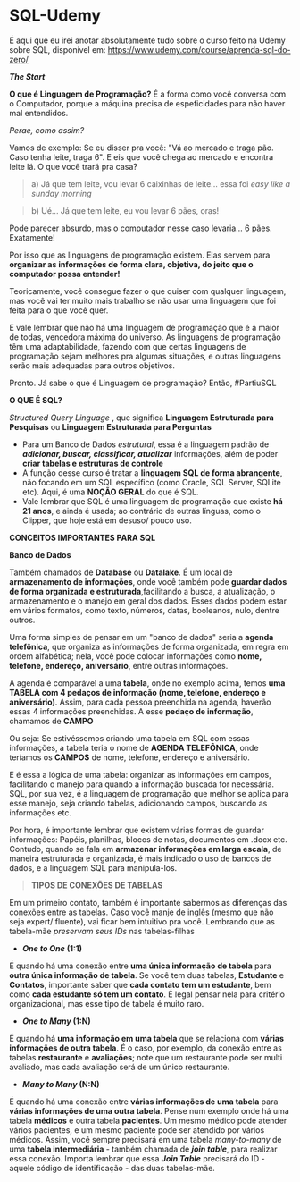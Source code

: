 # SQL-Udemy

É aqui que eu irei anotar absolutamente tudo sobre o curso feito na Udemy sobre SQL, disponível em: https://www.udemy.com/course/aprenda-sql-do-zero/

_**The Start**_

**O que é Linguagem de Programação?**
É a forma como você conversa com o Computador, porque a máquina precisa de espeficidades para não haver mal entendidos.

_Perae, como assim?_

Vamos de exemplo: Se eu disser pra você: "Vá ao mercado e traga pão. Caso tenha leite, traga 6". E eis que você chega ao mercado e encontra leite lá. O que você trará pra casa?

> a) Já que tem leite, vou levar 6 caixinhas de leite... essa foi _easy like a sunday morning_

> b) Ué... Já que tem leite, eu vou levar 6 pães, oras!

Pode parecer absurdo, mas o computador nesse caso levaria... 6 pães. Exatamente!

Por isso que as linguagens de programação existem. Elas servem para **organizar as informações de forma clara, objetiva, do jeito que o computador possa entender!**

Teoricamente, você consegue fazer o que quiser com qualquer linguagem, mas você vai ter muito mais trabalho se não usar uma linguagem que foi feita para o que você quer.

E vale lembrar que não há uma linguagem de programação que é a maior de todas, vencedora máxima do universo. As linguagens de programação têm uma adaptabilidade, fazendo com que certas linguagens de programação sejam melhores pra algumas situações, e outras linguagens serão mais adequadas para outros objetivos.

Pronto. Já sabe o que é Linguagem de programação? Então, #PartiuSQL

**O QUE É SQL?**

_Structured Query Linguage_ , que significa **Linguagem Estruturada para Pesquisas** ou **Linguagem Estruturada para Perguntas**
- Para um Banco de Dados _estrutural_, essa é a linguagem padrão de **_adicionar, buscar, classificar, atualizar_** informações, além de poder **criar tabelas e estruturas de controle**
- A função desse curso é tratar a **linguagem SQL de forma abrangente**, não focando em um SQL específico (como Oracle, SQL Server, SQLite etc). Aqui, é uma **NOÇÃO GERAL** do que é SQL.
- Vale lembrar que SQL é uma linguagem de programação que existe **há 21 anos**, e ainda é usada; ao contrário de outras línguas, como o Clipper, que hoje está em desuso/ pouco uso.

**CONCEITOS IMPORTANTES PARA SQL**

**Banco de Dados**

Também chamados de **Database** ou **Datalake**. É um local de  **armazenamento de informações**, onde você também pode **guardar dados de forma organizada e estruturada**,facilitando a busca, a atualização, o armazenamento e o manejo em geral dos dados.  Esses dados podem estar em vários formatos, como texto, números, datas, booleanos, nulo, dentre outros.

Uma forma simples de pensar em um "banco de dados" seria a **agenda telefônica**, que organiza as informações de forma organizada, em regra em ordem alfabética; nela, você pode colocar informações como **nome, telefone, endereço, aniversário**, entre outras informações.

A agenda é comparável a uma **tabela**, onde no exemplo acima, temos **uma TABELA com 4 pedaços de informação (nome, telefone, endereço e aniversário)**. Assim, para cada pessoa preenchida na agenda, haverão essas 4 informações preenchidas. A esse **pedaço de informação**, chamamos de **CAMPO** 

Ou seja: Se estivéssemos criando uma tabela em SQL com essas informações, a tabela teria o nome de **AGENDA TELEFÔNICA**, onde teríamos os **CAMPOS** de nome, telefone, endereço e aniversário.

E é essa a lógica de uma tabela: organizar as informações em campos, facilitando o manejo para quando a informação buscada for necessária. SQL, por sua vez, é a linguagem de programação que melhor se aplica para esse manejo, seja criando tabelas, adicionando campos, buscando as informações etc.


Por hora, é importante lembrar que existem várias formas de guardar informações: Papéis, planilhas, blocos de notas, documentos em .docx etc. Contudo, quando se fala em **armazenar informações em larga escala**, de maneira estruturada e organizada, é mais indicado o uso de bancos de dados, e a linguagem SQL para manipula-los.


>**TIPOS DE CONEXÕES DE TABELAS**

Em um primeiro contato, também é importante sabermos as diferenças das conexões entre as tabelas. Caso você manje de inglês (mesmo que não seja expert/ fluente), vai ficar bem intuitivo pra você. Lembrando que as tabela-mãe _preservam seus IDs_ nas tabelas-filhas

- **_One to One_ (1:1)**

É quando há uma conexão entre **uma única informação de tabela** para **outra única informação de tabela**. Se você tem duas tabelas, **Estudante** e **Contatos**, importante saber que **cada contato tem um estudante**, bem como **cada estudante só tem um contato**. É legal pensar nela para critério organizacional, mas esse tipo de tabela é muito raro.

- **_One to Many_ (1:N)**

É quando há **uma informação em uma tabela** que se relaciona com **várias informações de outra tabela**. É o caso, por exemplo, da conexão entre as tabelas **restaurante** e **avaliações**; note que um restaurante pode ser multi avaliado, mas cada avaliação será de um único restaurante.


- **_Many to Many_ (N:N)**

É quando há uma conexão entre **várias informações de uma tabela** para **várias informações de uma outra tabela**. Pense num exemplo onde há uma tabela **médicos** e outra tabela **pacientes**. Um mesmo médico pode atender vários pacientes, e um mesmo paciente pode ser atendido por vários médicos. Assim, você sempre precisará em uma tabela _many-to-many_ de uma **tabela intermediária** - também chamada de **_join table_**, para realizar essa conexão. Importa lembrar que essa **_Join Table_** precisará do ID - aquele código de identificação - das duas tabelas-mãe.
